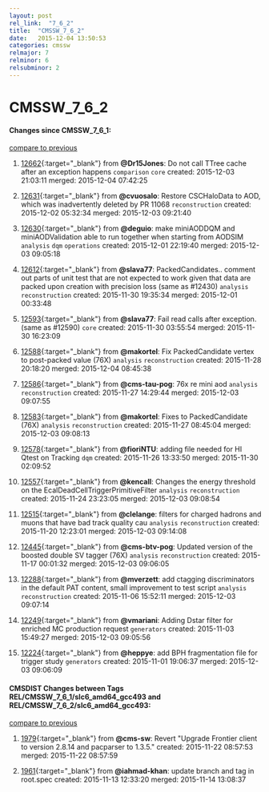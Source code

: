 ```yaml
---
layout: post
rel_link:  "7_6_2"
title:  "CMSSW_7_6_2"
date:   2015-12-04 13:50:53
categories: cmssw
relmajor: 7
relminor: 6
relsubminor: 2
---
```


# CMSSW_7_6_2
#### Changes since CMSSW_7_6_1:

[compare to previous](https://github.com/cms-sw/cmssw/compare/CMSSW_7_6_1...CMSSW_7_6_2)



1. [12662](http://github.com/cms-sw/cmssw/pull/12662){:target="_blank"}  from **@Dr15Jones**: Do not call TTree cache after an exception happens `comparison`  `core`  created: 2015-12-03 21:03:11 merged: 2015-12-04 07:42:25

2. [12631](http://github.com/cms-sw/cmssw/pull/12631){:target="_blank"}  from **@cvuosalo**: Restore CSCHaloData to AOD, which was inadvertently deleted by PR 11068 `reconstruction`  created: 2015-12-02 05:32:34 merged: 2015-12-03 09:21:40

3. [12630](http://github.com/cms-sw/cmssw/pull/12630){:target="_blank"}  from **@deguio**: make miniAODDQM and miniAODValidation able to run together when starting from AODSIM `analysis`  `dqm`  `operations`  created: 2015-12-01 22:19:40 merged: 2015-12-03 09:05:18

4. [12612](http://github.com/cms-sw/cmssw/pull/12612){:target="_blank"}  from **@slava77**: PackedCandidates.. comment out parts of unit test that are not expected to work given that data are packed upon creation with precision loss (same as #12430) `analysis`  `reconstruction`  created: 2015-11-30 19:35:34 merged: 2015-12-01 00:33:48

5. [12593](http://github.com/cms-sw/cmssw/pull/12593){:target="_blank"}  from **@slava77**: Fail read calls after exception. (same as #12590) `core`  created: 2015-11-30 03:55:54 merged: 2015-11-30 16:23:09

6. [12588](http://github.com/cms-sw/cmssw/pull/12588){:target="_blank"}  from **@makortel**: Fix PackedCandidate vertex to post-packed value (76X) `analysis`  `reconstruction`  created: 2015-11-28 20:18:20 merged: 2015-12-04 08:45:38

7. [12586](http://github.com/cms-sw/cmssw/pull/12586){:target="_blank"}  from **@cms-tau-pog**: 76x re mini aod `analysis`  `reconstruction`  created: 2015-11-27 14:29:44 merged: 2015-12-03 09:07:55

8. [12583](http://github.com/cms-sw/cmssw/pull/12583){:target="_blank"}  from **@makortel**: Fixes to PackedCandidate (76X) `analysis`  `reconstruction`  created: 2015-11-27 08:45:04 merged: 2015-12-03 09:08:13

9. [12578](http://github.com/cms-sw/cmssw/pull/12578){:target="_blank"}  from **@fioriNTU**: adding file needed for HI Qtest on Tracking `dqm`  created: 2015-11-26 13:33:50 merged: 2015-11-30 02:09:52

10. [12557](http://github.com/cms-sw/cmssw/pull/12557){:target="_blank"}  from **@kencall**: Changes the energy threshold on the EcalDeadCellTriggerPrimitiveFilter `analysis`  `reconstruction`  created: 2015-11-24 23:23:05 merged: 2015-12-03 09:08:54

11. [12515](http://github.com/cms-sw/cmssw/pull/12515){:target="_blank"}  from **@clelange**: filters for charged hadrons and muons that have bad track quality cau `analysis`  `reconstruction`  created: 2015-11-20 12:23:01 merged: 2015-12-03 09:14:08

12. [12445](http://github.com/cms-sw/cmssw/pull/12445){:target="_blank"}  from **@cms-btv-pog**: Updated version of the boosted double SV tagger (76X) `analysis`  `reconstruction`  created: 2015-11-17 00:01:32 merged: 2015-12-03 09:06:05

13. [12288](http://github.com/cms-sw/cmssw/pull/12288){:target="_blank"}  from **@mverzett**: add ctagging discriminators in the default PAT content, small improvement to test script `analysis`  `reconstruction`  created: 2015-11-06 15:52:11 merged: 2015-12-03 09:07:14

14. [12249](http://github.com/cms-sw/cmssw/pull/12249){:target="_blank"}  from **@vmariani**: Adding Dstar filter for enriched MC production request `generators`  created: 2015-11-03 15:49:27 merged: 2015-12-03 09:05:56

15. [12224](http://github.com/cms-sw/cmssw/pull/12224){:target="_blank"}  from **@heppye**: add BPH fragmentation file for trigger study `generators`  created: 2015-11-01 19:06:37 merged: 2015-12-03 09:06:09

#### CMSDIST Changes between Tags REL/CMSSW_7_6_1/slc6_amd64_gcc493 and REL/CMSSW_7_6_2/slc6_amd64_gcc493:

[compare to previous](https://github.com/cms-sw/cmsdist/compare/REL/CMSSW_7_6_1/slc6_amd64_gcc493...REL/CMSSW_7_6_2/slc6_amd64_gcc493)



1. [1979](http://github.com/cms-sw/cmsdist/pull/1979){:target="_blank"}  from **@cms-sw**: Revert "Upgrade Frontier client to version 2.8.14 and pacparser to 1.3.5." created: 2015-11-22 08:57:53 merged: 2015-11-22 08:57:59

2. [1961](http://github.com/cms-sw/cmsdist/pull/1961){:target="_blank"}  from **@iahmad-khan**: update branch and tag in  root.spec created: 2015-11-13 12:33:20 merged: 2015-11-14 13:08:37
